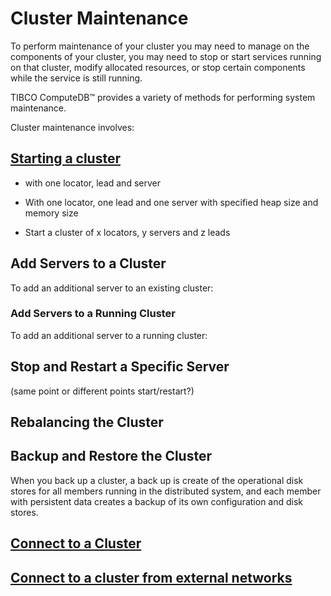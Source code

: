 # Cluster Maintenance

To perform maintenance of your cluster you may need to manage on the components of your cluster, you may need to stop or start services running on that cluster, modify allocated resources, or stop certain components while the service is still running.

TIBCO ComputeDB™ provides a variety of methods for performing system maintenance.

Cluster maintenance involves:

## [Starting a cluster](../howto/start_snappy_cluster.md)

* with one locator, lead and server

* With one locator, one lead and one server with specified heap size and memory size

* Start a cluster of x locators, y servers and z leads

## Add Servers to a Cluster
To add an additional server to an existing cluster:

### Add Servers to a Running Cluster
To add an additional server to a running cluster:

## Stop and Restart a Specific Server 
(same point or different points start/restart?)

## Rebalancing the Cluster

## Backup and Restore the Cluster

When you back up a cluster, a back up is create of the operational disk stores for all members running in the distributed system, and each member with persistent data creates a backup of its own configuration and disk stores.


## [Connect to a Cluster]()

## [Connect to a cluster from external networks]()